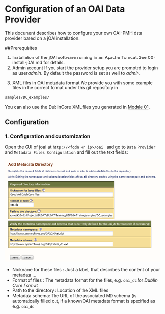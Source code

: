 # Configuration of an OAI Data Provider
This document describes how to configure your own OAI-PMH data provider based on a 
jOAI installation. 

##Prerequisites
1. Installation of the jOAI software running in an Apache Tomcat.
See 00-install-jOAI.md for details.
2. Admin account
If you start the provider setup you are prompted to login as user *admin*. By default the password is set as well to *admin*.
<!-- Is this true ??
Describe how to change the password !!!
--> 

3. XML files in OAI metadata format
We provide you with some example files in the correct format under this git repository in 
```sh 
samples/DC_examples/ 
```
You can also use the DublinCore XML files you generated in [Module 01](https://github.com/EUDAT-Training/B2FIND-Training/blob/master/01.b-generate-metadata.md).


## Configuration
### 1. Configuration and customization
Open the GUI of joai at ```http://<fqdn or ip>/oai ``` and go to `Data Provider` and `Metadata Files Configuration` and fill out the text fields:

<img align="centre" src="img/jOAI_AddMDDirectory.png" width="800px">

* Nickname for these files : Just a label, that describes the content of your metadata ...
* Format of files : The metadata format for the files, e.g. `oai_dc` for *Dublin Core Format*
* Path to the directory : Location of the XML files
* Metadata schema: The URL of the associated MD schema (is automatically filled out, if a known OAI metadata format is specified as e.g. `oai_dc`
